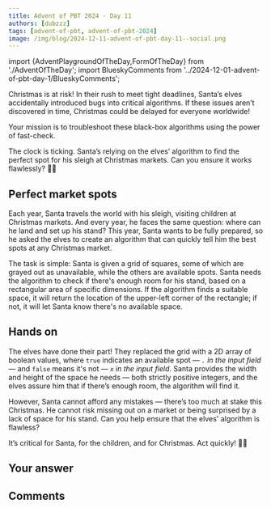 ```yaml
---
title: Advent of PBT 2024 · Day 11
authors: [dubzzz]
tags: [advent-of-pbt, advent-of-pbt-2024]
image: /img/blog/2024-12-11-advent-of-pbt-day-11--social.png
---
```


import {AdventPlaygroundOfTheDay,FormOfTheDay} from './AdventOfTheDay';
import BlueskyComments from '../2024-12-01-advent-of-pbt-day-1/BlueskyComments';

Christmas is at risk! In their rush to meet tight deadlines, Santa’s elves accidentally introduced bugs into critical algorithms. If these issues aren’t discovered in time, Christmas could be delayed for everyone worldwide!

Your mission is to troubleshoot these black-box algorithms using the power of fast-check.

The clock is ticking. Santa’s relying on the elves’ algorithm to find the perfect spot for his sleigh at Christmas markets. Can you ensure it works flawlessly? 🎄🔧

<!--truncate-->

## Perfect market spots

Each year, Santa travels the world with his sleigh, visiting children at Christmas markets. And every year, he faces the same question: where can he land and set up his stand? This year, Santa wants to be fully prepared, so he asked the elves to create an algorithm that can quickly tell him the best spots at any Christmas market.

The task is simple: Santa is given a grid of squares, some of which are grayed out as unavailable, while the others are available spots. Santa needs the algorithm to check if there's enough room for his stand, based on a rectangular area of specific dimensions. If the algorithm finds a suitable space, it will return the location of the upper-left corner of the rectangle; if not, it will let Santa know there's no available space.

## Hands on

The elves have done their part! They replaced the grid with a 2D array of boolean values, where `true` indicates an available spot — _`.` in the input field_ — and `false` means it's not — _`x` in the input field_. Santa provides the width and height of the space he needs — both strictly positive integers, and the elves assure him that if there’s enough room, the algorithm will find it.

However, Santa cannot afford any mistakes — there’s too much at stake this Christmas. He cannot risk missing out on a market or being surprised by a lack of space for his stand. Can you help ensure that the elves' algorithm is flawless?

It’s critical for Santa, for the children, and for Christmas. Act quickly! 🎄🔧

<AdventPlaygroundOfTheDay />

## Your answer

<FormOfTheDay />

## Comments

<BlueskyComments url="https://bsky.app/profile/fast-check.dev/post/3lcz2znz7f222" />
